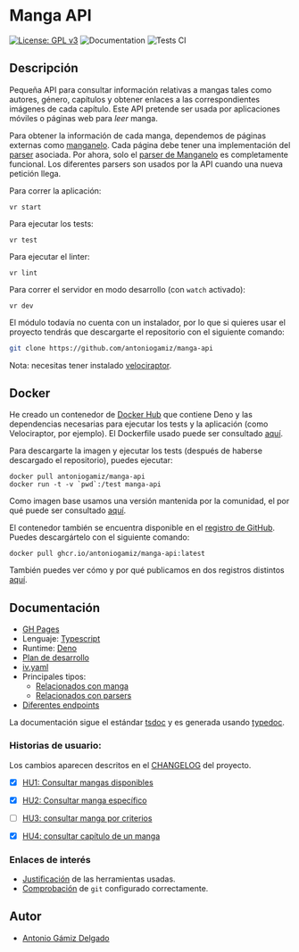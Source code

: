 # Manga API

[![License: GPL v3](https://img.shields.io/badge/License-GPLv3-blue.svg)](https://www.gnu.org/licenses/gpl-3.0)
![Documentation](https://github.com/antoniogamiz/manga-api/workflows/Documentation/badge.svg)
![Tests CI](https://github.com/antoniogamiz/manga-api/workflows/Tests/badge.svg)

## Descripción

Pequeña API para consultar información relativas a mangas tales como autores, género, capítulos y obtener enlaces a las correspondientes imágenes de cada capítulo. Este API pretende ser usada por aplicaciones móviles o páginas web para *leer* manga.

Para obtener la información de cada manga, dependemos de páginas externas como [manganelo](https://manganelo.com/). Cada página debe tener una implementación del [parser](https://github.com/antoniogamiz/manga-api/blob/master/src/types/parser.ts) asociada. Por ahora, solo el [parser de Manganelo](https://github.com/antoniogamiz/manga-api/blob/master/src/parsers/manganelo.ts) es completamente funcional. Los diferentes parsers son usados por la API cuando una nueva petición llega.

Para correr la aplicación:

    vr start

Para ejecutar los tests:

    vr test

Para ejecutar el linter:

    vr lint

Para correr el servidor en modo desarrollo (con `watch` activado):

    vr dev

El módulo todavía no cuenta con un instalador, por lo que si quieres usar el proyecto tendrás que descargarte el repositorio con el siguiente comando:

~~~bash
git clone https://github.com/antoniogamiz/manga-api
~~~

Nota: necesitas tener instalado [velociraptor](https://github.com/umbopepato/velociraptor).

## Docker

He creado un contenedor de [Docker Hub](https://hub.docker.com/repository/docker/antoniogamiz/manga-api) que contiene Deno y las dependencias necesarias para ejecutar los tests y la aplicación (como Velociraptor, por ejemplo). El Dockerfile usado puede ser consultado [aquí](./Dockerfile).

Para descargarte la imagen y ejecutar los tests (después de haberse descargado el repositorio), puedes ejecutar:

    docker pull antoniogamiz/manga-api
    docker run -t -v `pwd`:/test manga-api

Como imagen base usamos una versión mantenida por la comunidad, el por qué puede ser consultado [aquí](https://github.com/antoniogamiz/manga-api/blob/master/docs/herramientas.md#docker).

El contenedor también se encuentra disponible en el [registro de GitHub](https://github.com/users/antoniogamiz/packages/container/package/manga-api). Puedes descargártelo con el siguiente comando:

    docker pull ghcr.io/antoniogamiz/manga-api:latest

También puedes ver cómo y por qué publicamos en dos registros distintos [aquí](docs/build.md).

## Documentación

- [GH Pages](https://antoniogamiz.github.io/manga-api/)
- Lenguaje: [Typescript](https://www.typescriptlang.org/)
- Runtime: [Deno](https://deno.land/)
- [Plan de desarrollo](/docs/plan.md)
- [iv.yaml](/iv.yaml)
- Principales tipos:
    - [Relacionados con manga](/src/types/manga.ts)
    - [Relacionados con parsers](/src/types/parser.ts)
- [Diferentes endpoints](/docs/endpoints.md)

La documentación sigue el estándar [tsdoc](https://github.com/microsoft/tsdoc) y es generada usando [typedoc](https://github.com/TypeStrong/typedoc).

### Historias de usuario:

Los cambios aparecen descritos en el [CHANGELOG](docs/CHANGELOG.md) del proyecto.

- [x] [HU1: Consultar mangas disponibles](https://github.com/antoniogamiz/manga-api/issues/9)
- [x] [HU2: Consultar manga específico](https://github.com/antoniogamiz/manga-api/issues/10)
- [ ] [HU3: consultar manga por criterios](https://github.com/antoniogamiz/manga-api/issues/11)
- [x] [HU4: consultar capítulo de un manga](https://github.com/antoniogamiz/manga-api/issues/12)


### Enlaces de interés

 - [Justificación](/docs/herramientas.md) de las herramientas usadas.
 - [Comprobación](/docs/git.md) de `git` configurado correctamente.

## Autor

- [Antonio Gámiz Delgado](https://github.com/antoniogamiz)
